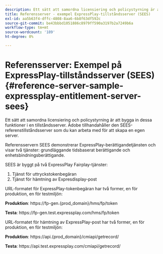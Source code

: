 ```yaml
---
description: Ett sätt att samordna licensiering och policystyrning är att bygga in dessa funktioner i en tillståndsserver. Adobe tillhandahåller den SEES-referenstillståndsserver som du kan arbeta med för att skapa en egen server.
title: Referensserver - exempel ExpressPlay-tillståndsserver (SEES)
exl-id: aa5b63f4-dffc-4808-8aa6-6b8f63df592c
source-git-commit: be43bbbd1051886c8979ff590a3197b2a7249b6a
workflow-type: tm+mt
source-wordcount: '189'
ht-degree: 0%

---
```


# Referensserver: Exempel på ExpressPlay-tillståndsserver (SEES) {#reference-server-sample-expressplay-entitlement-server-sees}

Ett sätt att samordna licensiering och policystyrning är att bygga in dessa funktioner i en tillståndsserver. Adobe tillhandahåller den SEES-referenstillståndsserver som du kan arbeta med för att skapa en egen server.

Referensservern SEES demonstrerar ExpressPlay-berättigandetjänsten och visar två tjänster: grundläggande tidsbaserat berättigande och enhetsbindningsberättigande.

SEES är byggt på två ExpressPlay Fairplay-tjänster:

1. Tjänst för uttryckstokenbegäran
1. Tjänst för hämtning av Expresdisplay-post

URL-formatet för ExpressPlay-tokenbegäran har två former, en för produktion, en för testmiljön:

**Produktion**: ht<span></span>tps://fp-gen.{prod_domain}/hms/fp/token

**Testa**: ht<span></span>tps://fp-gen.test.expressplay.com/hms/fp/token

URL-formatet för hämtning av ExpressPlay-post har två former, en för produktion, en för testmiljön:

**Produktion**: ht<span></span>tps://api.{prod_domain}/cmiapi/getrecord/

**Testa**: ht<span></span>tps://api.test.expressplay.com/cmiapi/getrecord/
